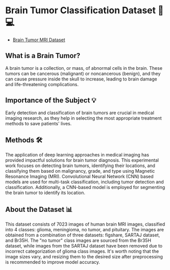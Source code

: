 # Brain Tumor Classification Dataset 🧠💻

- [Brain Tumor MRI Dataset](https://www.kaggle.com/datasets/masoudnickparvar/brain-tumor-mri-dataset)

## What is a Brain Tumor?

A brain tumor is a collection, or mass, of abnormal cells in the brain. These tumors can be cancerous (malignant) or noncancerous (benign), and they can cause pressure inside the skull to increase, leading to brain damage and life-threatening complications.

## Importance of the Subject 💡

Early detection and classification of brain tumors are crucial in medical imaging research, as they help in selecting the most appropriate treatment methods to save patients' lives.

## Methods 🛠️

The application of deep learning approaches in medical imaging has provided impactful solutions for brain tumor diagnosis. This experimental work focuses on detecting brain tumors, identifying their locations, and classifying them based on malignancy, grade, and type using Magnetic Resonance Imaging (MRI). Convolutional Neural Network (CNN) based models are used for multi-task classification, including tumor detection and classification. Additionally, a CNN-based model is employed for segmenting the brain tumor to identify its location.

## About the Dataset 📊

This dataset consists of 7023 images of human brain MRI images, classified into 4 classes: glioma, meningioma, no tumor, and pituitary. The images are obtained from a combination of three datasets: figshare, SARTAJ dataset, and Br35H. The "no tumor" class images are sourced from the Br35H dataset, while images from the SARTAJ dataset have been removed due to incorrect categorization of glioma class images. It's worth noting that the image sizes vary, and resizing them to the desired size after preprocessing is recommended to improve model accuracy.
